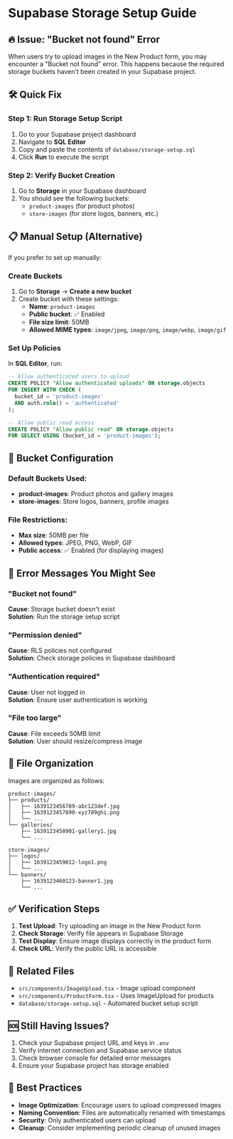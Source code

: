 # Supabase Storage Setup Guide

## 🔥 **Issue: "Bucket not found" Error**

When users try to upload images in the New Product form, you may encounter a "Bucket not found" error. This happens because the required storage buckets haven't been created in your Supabase project.

## 🛠️ **Quick Fix**

### Step 1: Run Storage Setup Script
1. Go to your Supabase project dashboard
2. Navigate to **SQL Editor**
3. Copy and paste the contents of `database/storage-setup.sql`
4. Click **Run** to execute the script

### Step 2: Verify Bucket Creation
1. Go to **Storage** in your Supabase dashboard
2. You should see the following buckets:
   - `product-images` (for product photos)
   - `store-images` (for store logos, banners, etc.)

## 📋 **Manual Setup (Alternative)**

If you prefer to set up manually:

### Create Buckets
1. Go to **Storage** → **Create a new bucket**
2. Create bucket with these settings:
   - **Name**: `product-images`
   - **Public bucket**: ✅ Enabled
   - **File size limit**: 50MB
   - **Allowed MIME types**: `image/jpeg`, `image/png`, `image/webp`, `image/gif`

### Set Up Policies
In **SQL Editor**, run:

```sql
-- Allow authenticated users to upload
CREATE POLICY "Allow authenticated uploads" ON storage.objects
FOR INSERT WITH CHECK (
  bucket_id = 'product-images' 
  AND auth.role() = 'authenticated'
);

-- Allow public read access
CREATE POLICY "Allow public read" ON storage.objects
FOR SELECT USING (bucket_id = 'product-images');
```

## 🔧 **Bucket Configuration**

### Default Buckets Used:
- **product-images**: Product photos and gallery images
- **store-images**: Store logos, banners, profile images

### File Restrictions:
- **Max size**: 50MB per file
- **Allowed types**: JPEG, PNG, WebP, GIF
- **Public access**: ✅ Enabled (for displaying images)

## 🚨 **Error Messages You Might See**

### "Bucket not found"
**Cause**: Storage bucket doesn't exist  
**Solution**: Run the storage setup script

### "Permission denied" 
**Cause**: RLS policies not configured  
**Solution**: Check storage policies in Supabase dashboard

### "Authentication required"
**Cause**: User not logged in  
**Solution**: Ensure user authentication is working

### "File too large"
**Cause**: File exceeds 50MB limit  
**Solution**: User should resize/compress image

## 📁 **File Organization**

Images are organized as follows:
```
product-images/
├── products/
│   ├── 1639123456789-abc123def.jpg
│   ├── 1639123457890-xyz789ghi.png
│   └── ...
└── galleries/
    ├── 1639123458901-gallery1.jpg
    └── ...

store-images/
├── logos/
│   ├── 1639123459012-logo1.png
│   └── ...
└── banners/
    ├── 1639123460123-banner1.jpg
    └── ...
```

## ✅ **Verification Steps**

1. **Test Upload**: Try uploading an image in the New Product form
2. **Check Storage**: Verify file appears in Supabase Storage
3. **Test Display**: Ensure image displays correctly in the product form
4. **Check URL**: Verify the public URL is accessible

## 🔗 **Related Files**

- `src/components/ImageUpload.tsx` - Image upload component
- `src/components/ProductForm.tsx` - Uses ImageUpload for products
- `database/storage-setup.sql` - Automated bucket setup script

## 🆘 **Still Having Issues?**

1. Check your Supabase project URL and keys in `.env`
2. Verify internet connection and Supabase service status
3. Check browser console for detailed error messages
4. Ensure your Supabase project has storage enabled

## 🎯 **Best Practices**

- **Image Optimization**: Encourage users to upload compressed images
- **Naming Convention**: Files are automatically renamed with timestamps
- **Security**: Only authenticated users can upload
- **Cleanup**: Consider implementing periodic cleanup of unused images
